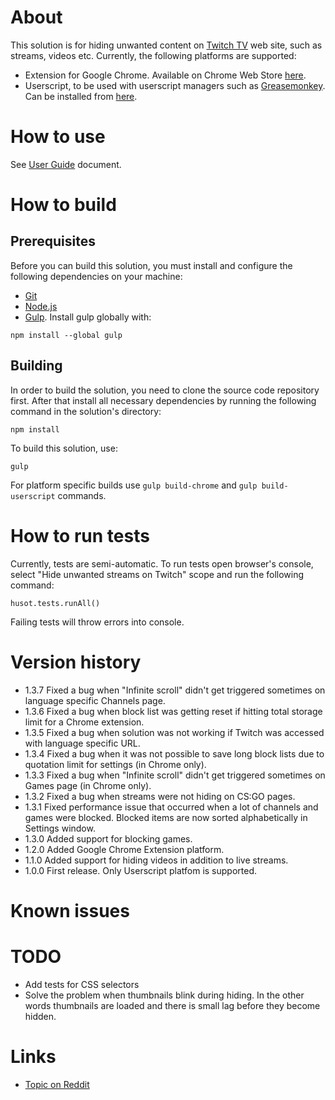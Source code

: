 # About
This solution is for hiding unwanted content on [Twitch TV](http://www.twitch.tv/) web site, such as streams, videos etc. Currently, the following platforms are supported:
- Extension for Google Chrome. Available on Chrome Web Store [here](https://chrome.google.com/webstore/detail/hide-unwanted-streams-on/kpgfplcjhleaadnmjmkjddcmekdhdiia).
- Userscript, to be used with userscript managers such as [Greasemonkey](https://addons.mozilla.org/en-US/firefox/addon/greasemonkey/). Can be installed from [here](https://openuserjs.org/scripts/LinogeFly/Hide_unwanted_streams_on_Twitch).

# How to use
See [User Guide](https://github.com/LinogeFly/hide-unwanted-streams-on-twitch/tree/master/docs/user-guide.md) document.

# How to build
## Prerequisites
Before you can build this solution, you must install and configure the following dependencies on your machine:
- [Git](http://git-scm.com/)
- [Node.js](http://nodejs.org/)
- [Gulp](http://gulpjs.com/). Install gulp globally with:
```
npm install --global gulp
```

## Building
In order to build the solution, you need to clone the source code repository first. After that install all necessary dependencies by running the following command in the solution's directory:
```
npm install
```
To build this solution, use:
```
gulp
```
For platform specific builds use `gulp build-chrome` and `gulp build-userscript` commands.

# How to run tests
Currently, tests are semi-automatic. To run tests open browser's console, select "Hide unwanted streams on Twitch" scope and run the following command:
```
husot.tests.runAll()
```
Failing tests will throw errors into console.

# Version history
- 1.3.7 Fixed a bug when "Infinite scroll" didn't get triggered sometimes on language specific Channels page.
- 1.3.6 Fixed a bug when block list was getting reset if hitting total storage limit for a Chrome extension.
- 1.3.5 Fixed a bug when solution was not working if Twitch was accessed with language specific URL.
- 1.3.4 Fixed a bug when it was not possible to save long block lists due to quotation limit for settings (in Chrome only).
- 1.3.3 Fixed a bug when "Infinite scroll" didn't get triggered sometimes on Games page (in Chrome only).
- 1.3.2 Fixed a bug when streams were not hiding on CS:GO pages.
- 1.3.1 Fixed performance issue that occurred when a lot of channels and games were blocked. Blocked items are now sorted alphabetically in Settings window.
- 1.3.0 Added support for blocking games.
- 1.2.0 Added Google Chrome Extension platform.
- 1.1.0 Added support for hiding videos in addition to live streams.
- 1.0.0 First release. Only Userscript platfom is supported.

# Known issues

# TODO
- Add tests for CSS selectors
- Solve the problem when thumbnails blink during hiding. In the other words thumbnails are loaded and there is small lag before they become hidden.

# Links
- [Topic on Reddit](http://www.reddit.com/r/Twitch/comments/2segt6/hiding_unwanted_streams_on_twitch/)
